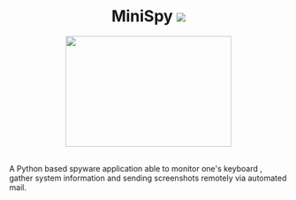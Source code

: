 <h1 align="center">MiniSpy <img src="https://img.shields.io/badge/Python-FFD43B?style=for-the-badge&logo=python&logoColor=darkgreen" /></h1>
<p align="center"><a href="url"><img src="https://im.indiatimes.in/content/2021/Jul/Spyware-copy_60f6ada7af6a8.jpg?w=2184&h=1116&cc=1" align="center" height="200" width="300" ></a> </p>
<br/>A Python based spyware application able to monitor one's keyboard , gather system information and sending screenshots remotely via automated mail. 
